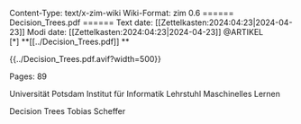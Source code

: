 Content-Type: text/x-zim-wiki
Wiki-Format: zim 0.6
====== Decision_Trees.pdf ======
Text date: [[Zettelkasten:2024:04:23|2024-04-23]] Modi date: [[Zettelkasten:2024:04:23|2024-04-23]]
@ARTIKEL  
[*] **[[../Decision_Trees.pdf]] **



{{../Decision_Trees.pdf.avif?width=500}}

Pages:           89


Universität Potsdam
Institut für Informatik
Lehrstuhl Maschinelles Lernen

Decision Trees
Tobias Scheffer

